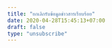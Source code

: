 ```yaml
---
title: "ยกเลิกรับข้อมูลข่าวสารเรียบร้อย"
date: 2020-04-28T15:45:13+07:00
draft: false
type: "unsubscribe"
---
```

